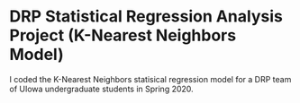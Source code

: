 # DRP Statistical Regression Analysis Project (K-Nearest Neighbors Model)

I coded the K-Nearest Neighbors statisical regression model for a DRP team of UIowa undergraduate students in Spring 2020.
